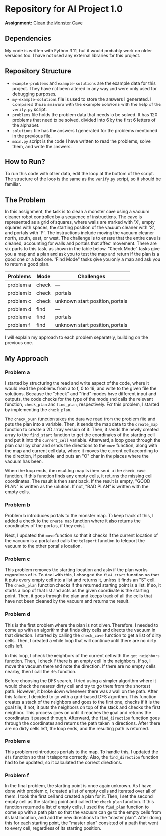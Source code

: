 # Repository for AI Project 1.0

**Assignment:** [Clean the Monster Cave](https://kwarc.info/teaching/AISysProj/SS24/assignment-1.0.A.pdf)
## Dependencies

My code is written with Python 3.11, but it would probably work on older versions too. I have not used any external
libraries for this project.

## Repository Structure

- `example-problems` and `example-solutions` are the example data for this project. They have not been altered in any
  way and were only used for debugging purposes.
- `my-example-solutions` file is used to store the answers I generated. I compared these answers with the example
  solutions with the help of the `verify.py` script.
- `problems` file holds the problem data that needs to be solved. It has 120 problems that need to be solved, divided
  into 6 by the first 6 letters of the alphabet.
- `solutions` file has the answers I generated for the problems mentioned in the previous file.
- `main.py` script is the code I have written to read the problems, solve them, and write the answers.

## How to Run?

To run this code with other data, edit the loop at the bottom of the script. The structure of the loop is the same as
the `verify.py` script, so it should be familiar.

## The Problem

In this assignment, the task is to clean a monster cave using a vacuum cleaner robot controlled by a sequence of
instructions. The cave is represented as a grid of squares, where walls are marked with 'X', empty squares with spaces,
the starting position of the vacuum cleaner with 'S', and portals with 'P'. The instructions include moving the vacuum
cleaner north, south, east, or west. The challenge is to ensure that the entire cave is cleaned, accounting for walls
and portals that affect movement. There are six parts to this task, as shown in the table below. "Check Mode" tasks give
you a map and a plan and ask you to test the map and return if the plan is a good one or a bad one. "Find Mode" tasks
give you only a map and ask you to return a good plan.

| Problems  | Mode  | Challenges                      |
|-----------|-------|---------------------------------|
| problem a | check | —                               |
| problem b | check | portals                         |
| problem c | check | unknown start position, portals |
| problem d | find  | —                               |
| problem e | find  | portals                         |
| problem f | find  | unknown start position, portals |

I will explain my approach to each problem separately, building on the previous one.

## My Approach

### Problem a

I started by structuring the read and write aspect of the code, where it would read the problems from a to f, 0 to 19,
and write to the given file the solutions. Because the "check" and "find" modes have different input and outputs, the
code checks for the type of the mode and calls the relevant function, `check_plan` and `find_plan`, respectively. For
this problem, I started by implementing the `check_plan`.

The `check_plan` function takes the data we read from the problem file and puts the plan into a variable. Then, it sends
the map data to the `create_map` function to create a 2D array version of it. Then, it sends the newly created array to
the `find_start` function to get the coordinates of the starting cell and put it into the `current_cell` variable.
Afterward, a loop goes through the plan char by char and sends the directions to the `move` function, along with the map
and current cell data, where it moves the current cell according to the direction, if possible, and puts an "O" char in
the places where the vacuum has been.

When the loop ends, the resulting map is then sent to the `check_cave` function. If this function finds any empty cells,
it returns the missing cell coordinates. The result is then sent back. If the result is empty, "GOOD PLAN" is written as
the solution. If not, "BAD PLAN" is written with the empty cells.

### Problem b

Problem b introduces portals to the monster map. To keep track of this, I added a check to the `create_map` function
where it also returns the coordinates of the portals, if they exist.

Next, I updated the `move` function so that it checks if the current location of the vacuum is a portal and calls
the `teleport` function to teleport the vacuum to the other portal's location.

### Problem c

This problem removes the starting location and asks if the plan works regardless of it. To deal with this, I changed
the `find_start` function so that it puts every empty cell into a list and returns it, unless it finds an "S" cell.
The `check_plan` function checks if the returned starting point is a list. If so, it starts a loop of that list and acts
as the given coordinate is the starting point. Then, it goes through the plan and keeps track of all the cells that have
not been cleaned by the vacuum and returns the result.

### Problem d

This is the first problem where the plan is not given. Therefore, I needed to come up with an algorithm that finds dirty
cells and directs the vacuum in that direction. I started by calling the `check_cave` function to get a list of dirty
cells. Then, I created a while loop that will continue until there are no dirty cells left.

In this loop, I check the neighbors of the current cell with the `get_neighbors` function. Then, I check if there is an
empty cell in the neighbors. If so, I move the vacuum there and note the direction. If there are no empty cells nearby,
then I call the `dfs` function.

Before choosing the DFS search, I tried using a simpler algorithm where it would check the nearest dirty cell and try to
go there from the shortest path. However, it broke down whenever there was a wall on the path. After this failure, I
decided to go with a grid-based DFS algorithm. This function creates a stack of the neighbors and goes to the first one,
checks if it is the goal tile, if not, it puts the neighbors on top of the stack and checks the first neighbor. This
process goes on until it reaches the goal and returns the coordinates it passed through. Afterward, the `find_direction`
function goes through the coordinates and returns the path taken in directions. After there are no dirty cells left, the
loop ends, and the resulting path is returned.

### Problem e

This problem reintroduces portals to the map. To handle this, I updated the `dfs` function so that it teleports
correctly. Also, the `find_direction` function had to be updated, so it calculated the correct directions.

### Problem f

In the final problem, the starting point is once again unknown. As I have done with problem c, I created a list of empty
cells and iterated over all of them. I took the first cell and created a plan for it. Then, I set the second empty cell
as the starting point and called the `check_plan` function. If this function returned a list of empty cells, I used
the `find_plan` function to come up with a path plan so that the vacuum can go to the empty cells from its last
location, and add the new directions to the "master plan". After doing this for each starting point, the "master plan"
consisted of a path that went to every cell, regardless of its starting position.
